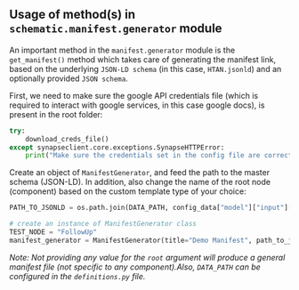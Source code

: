 ## Usage of method(s) in `schematic.manifest.generator` module

An important method in the `manifest.generator` module is the `get_manifest()` method which takes care of generating the manifest link, based on the underlying `JSON-LD schema` (in this case, `HTAN.jsonld`) and an optionally provided `JSON schema`.

First, we need to make sure the google API credentials file (which is required to interact with google services, in this case google docs), is present in the root folder:

```python
try:
    download_creds_file()
except synapseclient.core.exceptions.SynapseHTTPError:
    print("Make sure the credentials set in the config file are correct.")
```

Create an object of `ManifestGenerator`, and feed the path to the master schema (JSON-LD). In addition, also change the name of the root node (component) based on the custom template type of your choice:

```python
PATH_TO_JSONLD = os.path.join(DATA_PATH, config_data["model"]["input"]["location"])

# create an instance of ManifestGenerator class
TEST_NODE = "FollowUp"
manifest_generator = ManifestGenerator(title="Demo Manifest", path_to_json_ld=PATH_TO_JSONLD, root=TEST_NODE)
```

_Note: Not providing any value for the `root` argument will produce a general manifest file (not specific to any component).Also, `DATA_PATH` can be configured in the `definitions.py` file._